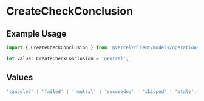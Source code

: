 # CreateCheckConclusion

## Example Usage

```typescript
import { CreateCheckConclusion } from '@vercel/client/models/operations';

let value: CreateCheckConclusion = 'neutral';
```

## Values

```typescript
'canceled' | 'failed' | 'neutral' | 'succeeded' | 'skipped' | 'stale';
```
